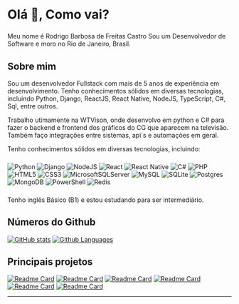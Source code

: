 <h1 align="left">Olá 👋, Como vai?</h1>

###

<p align="left">Meu nome é Rodrigo Barbosa de Freitas Castro Sou um Desenvolvedor de Software e moro no Rio de Janeiro, Brasil.</p>

## Sobre mim

Sou um desenvolvedor Fullstack com mais de 5 anos de experiência em desenvolvimento.
Tenho conhecimentos sólidos em diversas tecnologias, incluindo Python, Django, ReactJS, React Native,
NodeJS, TypeScript, C#, Sql, entre outros.

Trabalho utimamente na WTVison, onde desenvolvo em python e C# para fazer o backend e frontend dos gráficos do CG que aparecem na televisão. Também faço integrações entre sistemas, api´s e automações em geral.

Tenho conhecimentos sólidos em diversas tecnologias, incluindo:

###
<div align="left" >

![Python](https://img.shields.io/badge/python-3670A0?style=for-the-badge&logo=python&logoColor=ffdd54) ![Django](https://img.shields.io/badge/django-%23092E20.svg?style=for-the-badge&logo=django&logoColor=white) ![NodeJS](https://img.shields.io/badge/node.js-6DA55F?style=for-the-badge&logo=node.js&logoColor=white) ![React](https://img.shields.io/badge/react-%2320232a.svg?style=for-the-badge&logo=react&logoColor=%2361DAFB) ![React Native](https://img.shields.io/badge/react_native-%2320232a.svg?style=for-the-badge&logo=react&logoColor=%2361DAFB) ![C#](https://img.shields.io/badge/c%23-%23239120.svg?style=for-the-badge&logo=csharp&logoColor=white) ![PHP](https://img.shields.io/badge/php-%23777BB4.svg?style=for-the-badge&logo=php&logoColor=white) ![HTML5](https://img.shields.io/badge/html5-%23E34F26.svg?style=for-the-badge&logo=html5&logoColor=white) ![CSS3](https://img.shields.io/badge/css3-%231572B6.svg?style=for-the-badge&logo=css3&logoColor=white) ![MicrosoftSQLServer](https://img.shields.io/badge/Microsoft%20SQL%20Server-CC2927?style=for-the-badge&logo=microsoft%20sql%20server&logoColor=white) ![MySQL](https://img.shields.io/badge/mysql-4479A1.svg?style=for-the-badge&logo=mysql&logoColor=white) ![SQLite](https://img.shields.io/badge/sqlite-%2307405e.svg?style=for-the-badge&logo=sqlite&logoColor=white) ![Postgres](https://img.shields.io/badge/postgres-%23316192.svg?style=for-the-badge&logo=postgresql&logoColor=white) ![MongoDB](https://img.shields.io/badge/MongoDB-%234ea94b.svg?style=for-the-badge&logo=mongodb&logoColor=white) ![PowerShell](https://img.shields.io/badge/PowerShell-%235391FE.svg?style=for-the-badge&logo=powershell&logoColor=white) ![Redis](https://img.shields.io/badge/redis-%23DD0031.svg?style=for-the-badge&logo=redis&logoColor=white)

</div>

###

Tenho inglês Básico (B1) e estou estudando para ser intermediário.

## Números do Github

[![GitHub stats](https://github-readme-stats.vercel.app/api?username=rodrigobfcastro&show_icons=true&hide_border=true&theme=dracula)](https://github.com/rodrigobfcastro)
[![Github Languages](https://github-readme-stats.vercel.app/api/top-langs/?username=rodrigobfcastro&hide=html&hide_border=true&layout=compact&langs_count=8&theme=dracula)](https://github.com/rodrigobfcastro)

## Principais projetos

[![Readme Card](https://github-readme-stats.vercel.app/api/pin/?username=rodrigobfcastro&repo=healing&hide_border=true&theme=dark)](https://github.com/rodrigobfcastro/healing)
[![Readme Card](https://github-readme-stats.vercel.app/api/pin/?username=rodrigobfcastro&repo=LandPagingsStrapiBackend&hide_border=true&theme=dark)](https://github.com/rodrigobfcastro/LandPagingsStrapiBackend)
[![Readme Card](https://github-readme-stats.vercel.app/api/pin/?username=rodrigobfcastro&repo=Happy&hide_border=true&theme=dark)](https://github.com/rodrigobfcastro/Happy)
[![Readme Card](https://github-readme-stats.vercel.app/api/pin/?username=rodrigobfcastro&repo=BackendGetDataSqlToJson&hide_border=true&theme=dark)](https://github.com/rodrigobfcastro/BackendGetDataSqlToJson)
[![Readme Card](https://github-readme-stats.vercel.app/api/pin/?username=rodrigobfcastro&repo=LandPagingsStrapiBackend&hide_border=true&theme=dark)](https://github.com/rodrigobfcastro/LandPagingsStrapiBackend)
[![Readme Card](https://github-readme-stats.vercel.app/api/pin/?username=rodrigobfcastro&repo=CardWhatsBot&hide_border=true&theme=dark)](https://github.com/rodrigobfcastro/CardWhatsBot)

---
